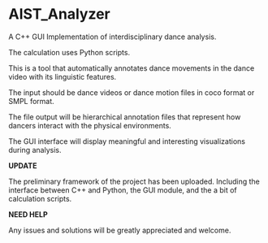 # AIST_Analyzer

A C++ GUI Implementation of interdisciplinary dance analysis.


The calculation uses Python scripts.


This is a tool that automatically annotates dance movements in the dance video with its linguistic features.

The input should be dance videos or dance motion files in coco format or SMPL format.

The file output will be hierarchical annotation files that represent how dancers interact with the physical environments.

The GUI interface will display meaningful and interesting visualizations during analysis.

**UPDATE**


The preliminary framework of the project has been uploaded. Including the interface between C++ and Python, the GUI module, and the a bit of calculation scripts.


**NEED HELP**


Any issues and solutions will be greatly appreciated and welcome.


